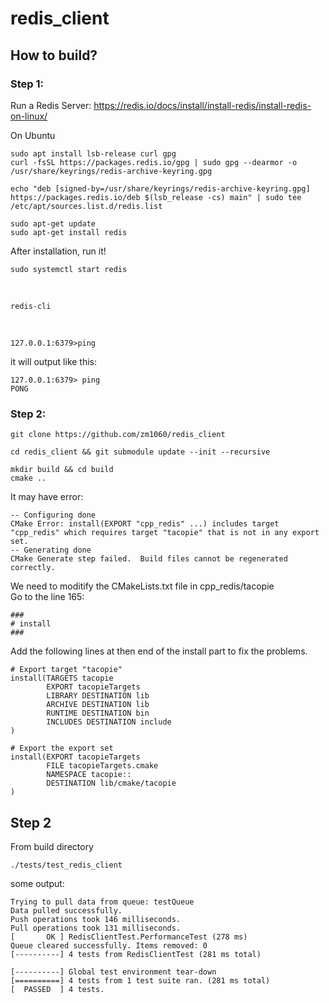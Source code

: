 # redis_client

## How to build?

### Step 1:
Run a Redis Server:
https://redis.io/docs/install/install-redis/install-redis-on-linux/
<br>

On Ubuntu
```shell
sudo apt install lsb-release curl gpg
curl -fsSL https://packages.redis.io/gpg | sudo gpg --dearmor -o /usr/share/keyrings/redis-archive-keyring.gpg

echo "deb [signed-by=/usr/share/keyrings/redis-archive-keyring.gpg] https://packages.redis.io/deb $(lsb_release -cs) main" | sudo tee /etc/apt/sources.list.d/redis.list

sudo apt-get update
sudo apt-get install redis
```
After installation, run it!
```code
sudo systemctl start redis
```
<br>

```code
redis-cli
```
<br>

```code
127.0.0.1:6379>ping
```
it will output like this:
```code
127.0.0.1:6379> ping
PONG
```
### Step 2:
```shell
git clone https://github.com/zm1060/redis_client
```


```shell
cd redis_client && git submodule update --init --recursive
```

```shell
mkdir build && cd build
cmake ..
```

It may have error:
```code
-- Configuring done
CMake Error: install(EXPORT "cpp_redis" ...) includes target "cpp_redis" which requires target "tacopie" that is not in any export set.
-- Generating done
CMake Generate step failed.  Build files cannot be regenerated correctly.
```

We need to moditify the CMakeLists.txt file in cpp_redis/tacopie
<br>
Go to the line 165:
```code
###
# install
###
```
Add the following lines at then end of the install part to fix the problems.
```
# Export target "tacopie"
install(TARGETS tacopie
        EXPORT tacopieTargets
        LIBRARY DESTINATION lib
        ARCHIVE DESTINATION lib
        RUNTIME DESTINATION bin
        INCLUDES DESTINATION include
)

# Export the export set
install(EXPORT tacopieTargets
        FILE tacopieTargets.cmake
        NAMESPACE tacopie::
        DESTINATION lib/cmake/tacopie
)
```

## Step 2
From build directory
```shell
./tests/test_redis_client 
```

some output:
```code
Trying to pull data from queue: testQueue
Data pulled successfully.
Push operations took 146 milliseconds.
Pull operations took 131 milliseconds.
[       OK ] RedisClientTest.PerformanceTest (278 ms)
Queue cleared successfully. Items removed: 0
[----------] 4 tests from RedisClientTest (281 ms total)

[----------] Global test environment tear-down
[==========] 4 tests from 1 test suite ran. (281 ms total)
[  PASSED  ] 4 tests.
```
